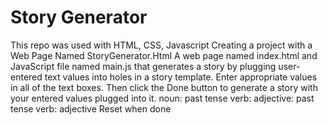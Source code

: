 # Story Generator
This repo was used with HTML, CSS, Javascript Creating a project with a Web Page Named StoryGenerator.Html 
A web page named index.html and JavaScript file named main.js that generates a story by plugging user-entered text values into holes in a story template.
Enter appropriate values in all of the text boxes. 
Then click the Done button to generate a story with your entered values plugged into it. noun: past tense verb: adjective: past tense verb: adjective
Reset when done
